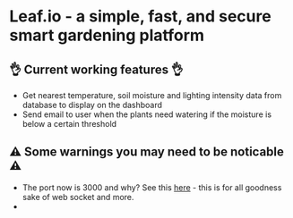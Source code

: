 # Leaf.io -  a simple, fast, and secure smart gardening platform

## 👌 Current working features 👌
- Get nearest temperature, soil moisture and lighting intensity data from database to display on the dashboard
- Send email to user when the plants need watering if the moisture is below a certain threshold

## ⚠ Some warnings you may need to be noticable ⚠
- The port now is 3000 and why? See this [here](https://stackoverflow.com/questions/47053553/cannot-get-socket-io-working-with-express-and-ejs) - this is for all goodness sake of web socket and more.
- 
